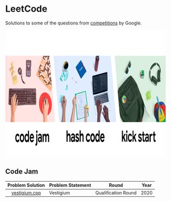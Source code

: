 # LeetCode

Solutions to some of the questions from [competitions](https://codingcompetitions.withgoogle.com/ "Coding Competitions With Google") by Google.

<p align="center"><img src="../assets/google.png" height=400px"></p>

## Code Jam

| Problem Solution		| Problem Statement 					| Round 				| Year	|
|:---------------------:|---------------------------------------|:---------------------:|:-----:|
| [vestigium.cpp]		| Vestigium								| Qualification Round	| 2020	|

[//]: # (Code Jam)

[vestigium.cpp]: Code%20Jam/2020/vestigium.cpp

[//]: # (EOF)
